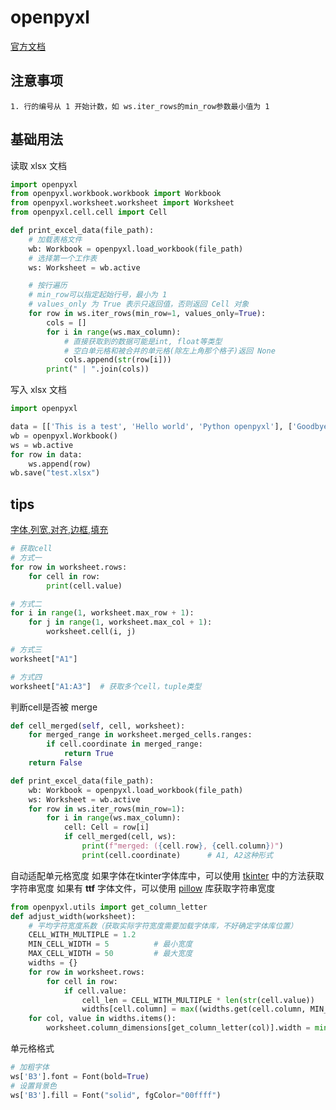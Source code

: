 
# openpyxl

[官方文档](https://openpyxl.readthedocs.io/en/stable/)

## 注意事项

```text
1. 行的编号从 1 开始计数，如 ws.iter_rows的min_row参数最小值为 1
```

## 基础用法

读取 xlsx 文档

```python
import openpyxl
from openpyxl.workbook.workbook import Workbook
from openpyxl.worksheet.worksheet import Worksheet
from openpyxl.cell.cell import Cell

def print_excel_data(file_path):
    # 加载表格文件
    wb: Workbook = openpyxl.load_workbook(file_path)
    # 选择第一个工作表
    ws: Worksheet = wb.active

    # 按行遍历
    # min_row可以指定起始行号，最小为 1
    # values_only 为 True 表示只返回值，否则返回 Cell 对象
    for row in ws.iter_rows(min_row=1, values_only=True):
        cols = []
        for i in range(ws.max_column):
            # 直接获取到的数据可能是int, float等类型
            # 空白单元格和被合并的单元格(除左上角那个格子)返回 None
            cols.append(str(row[i]))
        print(" | ".join(cols))
```

写入 xlsx 文档

```python
import openpyxl

data = [['This is a test', 'Hello world', 'Python openpyxl'], ['Goodbye', 'World', 'Excel']]
wb = openpyxl.Workbook()
ws = wb.active
for row in data:
    ws.append(row)
wb.save("test.xlsx")
```

## tips

[字体,列宽,对齐,边框,填充](https://blog.csdn.net/qq_39147299/article/details/123378749)

```python
# 获取cell
# 方式一
for row in worksheet.rows:
    for cell in row:
        print(cell.value)

# 方式二
for i in range(1, worksheet.max_row + 1):
    for j in range(1, worksheet.max_col + 1):
        worksheet.cell(i, j)

# 方式三
worksheet["A1"]

# 方式四
worksheet["A1:A3"]  # 获取多个cell，tuple类型
```

判断cell是否被 merge

```python
def cell_merged(self, cell, worksheet):
    for merged_range in worksheet.merged_cells.ranges:
        if cell.coordinate in merged_range:
            return True
    return False

def print_excel_data(file_path):
    wb: Workbook = openpyxl.load_workbook(file_path)
    ws: Worksheet = wb.active
    for row in ws.iter_rows(min_row=1):
        for i in range(ws.max_column):
            cell: Cell = row[i]
            if cell_merged(cell, ws):
                print(f"merged: ({cell.row}, {cell.column})")
                print(cell.coordinate)      # A1, A2这种形式
```

自动适配单元格宽度
如果字体在tkinter字体库中，可以使用 [tkinter](../%E5%B8%B8%E7%94%A8%E6%A8%A1%E5%9D%97.md#tkinter) 中的方法获取字符串宽度
如果有 **ttf** 字体文件，可以使用 [pillow](./PIL.md#get_text_width) 库获取字符串宽度

```python
from openpyxl.utils import get_column_letter
def adjust_width(worksheet):
    # 平均字符宽度系数（获取实际字符宽度需要加载字体库，不好确定字体库位置）
    CELL_WITH_MULTIPLE = 1.2    
    MIN_CELL_WIDTH = 5          # 最小宽度
    MAX_CELL_WIDTH = 50         # 最大宽度
    widths = {}
    for row in worksheet.rows:
        for cell in row:
            if cell.value:
                cell_len = CELL_WITH_MULTIPLE * len(str(cell.value))
                widths[cell.column] = max((widths.get(cell.column, MIN_CELL_WIDTH), cell_len))
    for col, value in widths.items():
        worksheet.column_dimensions[get_column_letter(col)].width = min(value, MAX_CELL_WIDTH)
```

单元格格式

```python
# 加粗字体
ws['B3'].font = Font(bold=True)
# 设置背景色
ws['B3'].fill = Font("solid", fgColor="00ffff")
```

